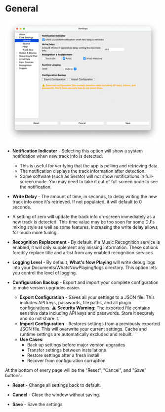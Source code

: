# General

[![General Settings](images/general.png)](images/general.png)

* **Notification Indicator** - Selecting this option will show a system
  notification when new track info is detected.

  * This is useful for verifying that the app is polling and
    retrieving data.
  * The notification displays the track information after detection.
  * Some software (such as Serato) will not show notifications in
    full-screen mode. You may need to take it out of full screen node
    to see the notification.

* **Write Delay** - The amount of time, in seconds, to delay writing the
  new track info once it's retrieved. If not populated, it will default
  to 0 seconds.

* A setting of zero will update the track info on-screen immediately
   as a new track is detected. This time value may be too soon for
   some DJ's mixing style as well as some features. Increasing the
   write delay allows for much more tuning.

* **Recognition Replacement** - By default, if a Music Recognition
  service is enabled, it will only supplement any missing information.
  These options forcibly replace title and artist from any enabled
  recognition services.

* **Logging Level** - By default, **What's Now Playing** will write
  debug logs into your Documents/WhatsNowPlaying/logs directory. This option
  lets you control the level of logging.

* **Configuration Backup** - Export and import your complete
  configuration to make version upgrades easier.

  * **Export Configuration** - Saves all your settings to a JSON file.
   This includes API keys, passwords, file paths, and all plugin
   configurations. ⚠️ **Security Warning**: The exported file
   contains sensitive data including API keys and passwords. Store it
   securely and do not share it.
  * **Import Configuration** - Restores settings from a previously
   exported JSON file. This will overwrite your current settings.
   Cache and runtime settings are automatically excluded and rebuilt.
  * **Use Cases**:
    * Back up settings before major version upgrades
    * Transfer settings between installations
    * Restore settings after a fresh install
    * Recover from configuration corruption

At the bottom of every page will be the "Reset", "Cancel", and "Save"
buttons:

* **Reset** - Change all settings back to default.

* **Cancel** - Close the window without saving.

* **Save** - Save the settings
